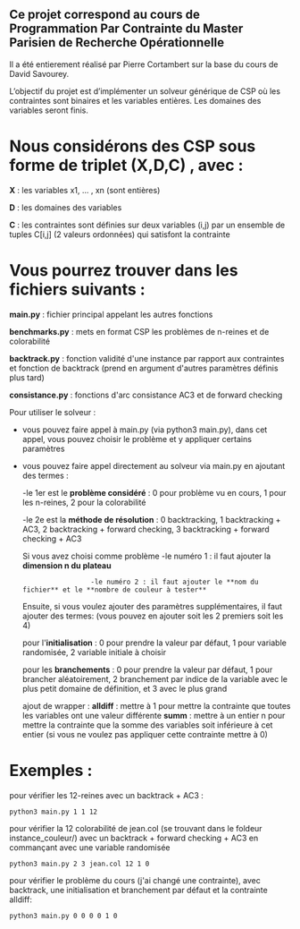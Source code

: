 ## Ce projet correspond au cours de Programmation Par Contrainte du Master Parisien de Recherche Opérationnelle
Il a été entierement réalisé par Pierre Cortambert sur la base du cours de David Savourey.

L’objectif du projet est d’implémenter un solveur générique de CSP où les contraintes sont binaires et les variables entières. 
Les domaines des variables seront finis. 

# Nous considérons des CSP sous forme de triplet (X,D,C) , avec :
**X** : les variables x1, ... , xn (sont entières)  

**D** : les domaines des variables 

**C** : les contraintes sont définies sur deux variables (i,j) par un ensemble de tuples C[i,j] (2 valeurs ordonnées) qui satisfont la contrainte

# Vous pourrez trouver dans les fichiers suivants :

**main.py** : fichier principal appelant les autres fonctions 

**benchmarks.py** : mets en format CSP les problèmes de n-reines et de colorabilité

**backtrack.py** : fonction validité d'une instance par rapport aux contraintes et fonction de backtrack (prend en argument d'autres paramètres définis plus tard)

**consistance.py** : fonctions d'arc consistance AC3 et de forward checking

Pour utiliser le solveur :

- vous pouvez faire appel à main.py (via python3 main.py), dans cet appel, vous pouvez choisir le problème et y appliquer certains paramètres

- vous pouvez faire appel directement au solveur via main.py en ajoutant des termes :
	
	-le 1er est le **problème considéré**    : 0 pour problème vu en cours, 1 pour les n-reines, 2 pour la colorabilité
    	
	-le 2e est la **méthode de résolution**  : 0 backtracking, 1 backtracking + AC3, 2 backtracking + forward checking, 3 backtracking + forward checking + AC3
    	
	Si vous avez choisi comme problème -le numéro 1 : il faut ajouter la **dimension n du plateau**
    	
					   -le numéro 2 : il faut ajouter le **nom du fichier** et le **nombre de couleur à tester**
    
    Ensuite, si vous voulez ajouter des paramètres supplémentaires, il faut ajouter des termes: (vous pouvez en ajouter soit les 2 premiers soit les 4)

	pour l'**initialisation** : 0 pour prendre la valeur par défaut, 1 pour variable randomisée, 2 variable initiale à choisir

	pour les **branchements** : 0 pour prendre la valeur par défaut, 1 pour brancher aléatoirement, 2 branchement par indice de la variable avec le plus petit domaine de définition, et 3 avec le plus grand
    	
	ajout de wrapper :
		**alldiff** : mettre à 1 pour mettre la contrainte que toutes les variables ont une valeur différente
    		**summ** : mettre à un entier n pour mettre la contrainte que la somme des variables soit inférieure à cet entier (si vous ne voulez pas appliquer cette contrainte mettre à 0)
    		
# Exemples :

pour vérifier les 12-reines avec un backtrack + AC3 :

	python3 main.py 1 1 12

pour vérifier la 12 colorabilité de jean.col (se trouvant dans le foldeur instance_couleur/) avec un backtrack + forward checking + AC3 en commançant avec une variable randomisée

	python3 main.py 2 3 jean.col 12 1 0

pour vérifier le problème du cours (j'ai changé une contrainte), avec backtrack, une initialisation et branchement par défaut et la contrainte alldiff:
	
	python3 main.py 0 0 0 0 1 0
